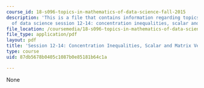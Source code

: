 ```yaml
---
course_id: 18-s096-topics-in-mathematics-of-data-science-fall-2015
description: 'This is a file that contains information regarding topics in mathematics
  of data science session 12-14: concentration inequalities, scalar and matrix versions.'
file_location: /coursemedia/18-s096-topics-in-mathematics-of-data-science-fall-2015/87db5678b0405c1087b0e85181b64c1a_MIT18_S096F15_Ses12_14.pdf
file_type: application/pdf
layout: pdf
title: 'Session 12-14: Concentration Inequalities, Scalar and Matrix Versions'
type: course
uid: 87db5678b0405c1087b0e85181b64c1a

---
```

None